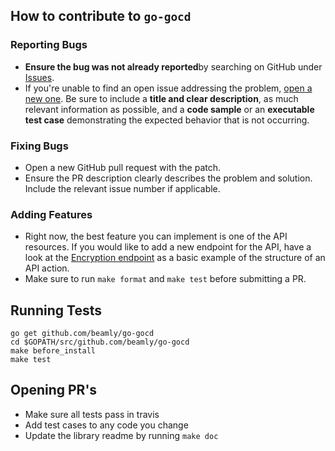 ## How to contribute to `go-gocd`

### Reporting Bugs

 - **Ensure the bug was not already reported**by searching on GitHub under [Issues](https://github.com/beamly/go-gocd/issues).
 - If you're unable to find an open issue addressing the problem, [open a new one](https://github.com/beamly/go-gocd/issues/new). Be sure to include a **title and clear description**, as much relevant information as possible, and a **code sample** or an **executable test case** demonstrating the expected behavior that is not occurring.

### Fixing Bugs

- Open a new GitHub pull request with the patch.
- Ensure the PR description clearly describes the problem and solution. Include the relevant issue number if applicable.

### Adding Features

 - Right now, the best feature you can implement is one of the API resources. If you would like to add a new endpoint for the API, have a look at the [Encryption endpoint](https://github.com/beamly/go-gocd/blob/master/gocd/encryption.go) as a basic example of the structure of an API action.
 - Make sure to run `make format` and `make test` before submitting a PR.

## Running Tests

    go get github.com/beamly/go-gocd
    cd $GOPATH/src/github.com/beamly/go-gocd
    make before_install
    make test

## Opening PR's

 - Make sure all tests pass in travis
 - Add test cases to any code you change
 - Update the library readme by running `make doc`